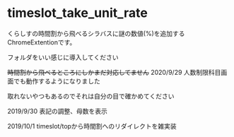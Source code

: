 # timeslot_take_unit_rate
くらしすの時間割から飛べるシラバスに謎の数値(%)を追加するChromeExtentionです。

フォルダをいい感じに導入してください

~~時間割から飛べるところにしかまだ対応してません~~
2020/9/29 人数制限科目画面でも動作するようになりました

取れないやつもあるのでそれは自分の目で確かめてください

2019/9/30 表記の調整、母数を表示

2019/10/1 timeslot/topから時間割へのリダイレクトを雑実装
